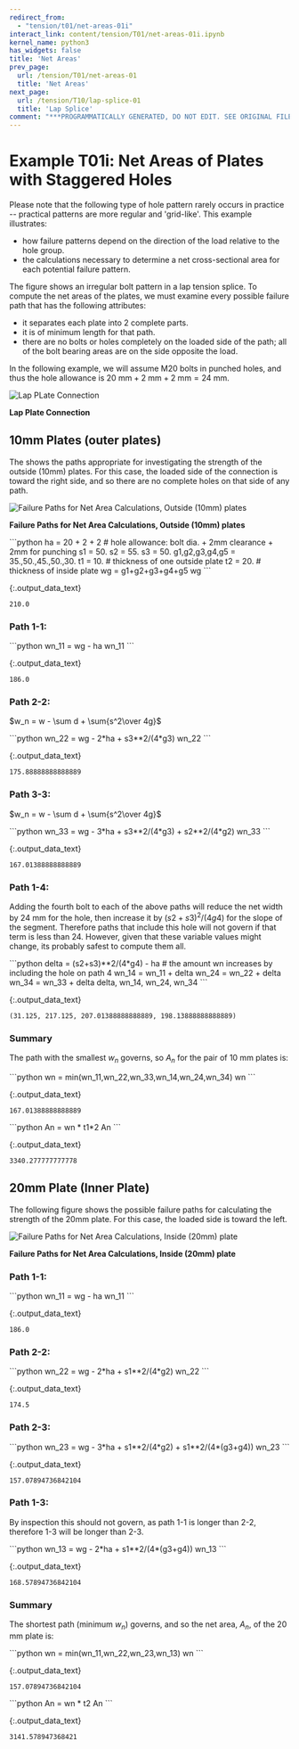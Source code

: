 ```yaml
---
redirect_from:
  - "tension/t01/net-areas-01i"
interact_link: content/tension/T01/net-areas-01i.ipynb
kernel_name: python3
has_widgets: false
title: 'Net Areas'
prev_page:
  url: /tension/T01/net-areas-01
  title: 'Net Areas'
next_page:
  url: /tension/T10/lap-splice-01
  title: 'Lap Splice'
comment: "***PROGRAMMATICALLY GENERATED, DO NOT EDIT. SEE ORIGINAL FILES IN /content***"
---
```


# Example T01i: Net Areas of Plates with Staggered Holes

Please note that the following type of hole pattern rarely occurs in practice -- practical patterns are more regular and 'grid-like'.  This example illustrates:
* how failure patterns depend on the direction of the load relative to the hole group.
* the calculations necessary to determine a net cross-sectional area for each potential failure pattern.

The  figure shows an irregular bolt pattern in a lap tension splice.  To compute the
net areas of the plates, we must examine every possible failure path that has the
following attributes:

* it separates each plate into 2 complete parts.
* it is of minimum length for that path.
* there are no bolts or holes completely on the loaded side of the path; all of the bolt bearing areas are on the side opposite the load.

In the following example, we will assume M20 bolts in punched holes, and thus the hole
allowance is $20~\mathrm{mm}+2~\mathrm{mm}+2~\mathrm{mm} = 24~\mathrm{mm}$.

![Lap PLate Connection](images/lap-plates-1.svg)

**Lap Plate Connection**

## 10mm Plates (outer plates)

The  shows the paths appropriate for investigating the strength of the outside (10mm) plates.
For this case, the loaded side of the connection is toward the right side, and so there are
no complete holes on that side of any path.

![Failure Paths for Net Area Calculations, Outside (10mm) plates](images/paths-1i.svg "Failure Paths for Net Area Calculations, Outside (10mm) plates")

**Failure Paths for Net Area Calculations, Outside (10mm) plates**

<div markdown="1" class="cell code_cell">
<div class="input_area" markdown="1">
```python
ha = 20 + 2 + 2          # hole allowance: bolt dia. + 2mm clearance + 2mm for punching
s1 = 50.
s2 = 55.
s3 = 50.
g1,g2,g3,g4,g5 = 35.,50.,45.,50.,30.
t1 = 10.                # thickness of one outside plate
t2 = 20.                # thickness of inside plate
wg = g1+g2+g3+g4+g5
wg
```
</div>

<div class="output_wrapper" markdown="1">
<div class="output_subarea" markdown="1">


{:.output_data_text}
```
210.0
```


</div>
</div>
</div>

### Path 1-1:

<div markdown="1" class="cell code_cell">
<div class="input_area" markdown="1">
```python
wn_11 = wg - ha
wn_11
```
</div>

<div class="output_wrapper" markdown="1">
<div class="output_subarea" markdown="1">


{:.output_data_text}
```
186.0
```


</div>
</div>
</div>

### Path 2-2:

$w_n = w - \sum d + \sum{s^2\over 4g}$

<div markdown="1" class="cell code_cell">
<div class="input_area" markdown="1">
```python
wn_22 = wg - 2*ha + s3**2/(4*g3)
wn_22
```
</div>

<div class="output_wrapper" markdown="1">
<div class="output_subarea" markdown="1">


{:.output_data_text}
```
175.88888888888889
```


</div>
</div>
</div>

### Path 3-3:

$w_n = w - \sum d + \sum{s^2\over 4g}$

<div markdown="1" class="cell code_cell">
<div class="input_area" markdown="1">
```python
wn_33 = wg - 3*ha + s3**2/(4*g3) + s2**2/(4*g2)
wn_33
```
</div>

<div class="output_wrapper" markdown="1">
<div class="output_subarea" markdown="1">


{:.output_data_text}
```
167.01388888888889
```


</div>
</div>
</div>

### Path 1-4:

Adding the fourth bolt to each of the above paths will reduce the net width by $24~\mathrm{mm}$
for the hole, then
increase it by $(s2+s3)^2/(4 g4)$ for the slope of the segment.  Therefore paths that include this hole will not govern if that term is less than 24.  However, given that these variable values might change,
its probably safest to compute them all.

<div markdown="1" class="cell code_cell">
<div class="input_area" markdown="1">
```python
delta = (s2+s3)**2/(4*g4) - ha    # the amount wn increases by including the hole on path 4
wn_14 = wn_11 + delta
wn_24 = wn_22 + delta
wn_34 = wn_33 + delta
delta, wn_14, wn_24, wn_34
```
</div>

<div class="output_wrapper" markdown="1">
<div class="output_subarea" markdown="1">


{:.output_data_text}
```
(31.125, 217.125, 207.01388888888889, 198.13888888888889)
```


</div>
</div>
</div>

### Summary

The path with the smallest $w_n$ governs,
so $A_n$ for the pair of 10 mm plates is:

<div markdown="1" class="cell code_cell">
<div class="input_area" markdown="1">
```python
wn = min(wn_11,wn_22,wn_33,wn_14,wn_24,wn_34)
wn
```
</div>

<div class="output_wrapper" markdown="1">
<div class="output_subarea" markdown="1">


{:.output_data_text}
```
167.01388888888889
```


</div>
</div>
</div>

<div markdown="1" class="cell code_cell">
<div class="input_area" markdown="1">
```python
An = wn * t1*2
An
```
</div>

<div class="output_wrapper" markdown="1">
<div class="output_subarea" markdown="1">


{:.output_data_text}
```
3340.277777777778
```


</div>
</div>
</div>

## 20mm Plate (Inner Plate)

The following figure  shows the possible failure paths for calculating the strength of the 20mm plate.
For this case, the loaded side is toward the left.

![Failure Paths for Net Area Calculations, Inside (20mm) plate](images/paths-2i.svg)

**Failure Paths for Net Area Calculations, Inside (20mm) plate**

### Path 1-1:

<div markdown="1" class="cell code_cell">
<div class="input_area" markdown="1">
```python
wn_11 = wg - ha
wn_11
```
</div>

<div class="output_wrapper" markdown="1">
<div class="output_subarea" markdown="1">


{:.output_data_text}
```
186.0
```


</div>
</div>
</div>

### Path 2-2:

<div markdown="1" class="cell code_cell">
<div class="input_area" markdown="1">
```python
wn_22 = wg - 2*ha + s1**2/(4*g2)
wn_22
```
</div>

<div class="output_wrapper" markdown="1">
<div class="output_subarea" markdown="1">


{:.output_data_text}
```
174.5
```


</div>
</div>
</div>

### Path 2-3:

<div markdown="1" class="cell code_cell">
<div class="input_area" markdown="1">
```python
wn_23 = wg - 3*ha + s1**2/(4*g2) + s1**2/(4*(g3+g4))
wn_23
```
</div>

<div class="output_wrapper" markdown="1">
<div class="output_subarea" markdown="1">


{:.output_data_text}
```
157.07894736842104
```


</div>
</div>
</div>

### Path 1-3:

By inspection this should not govern, as path 1-1 is longer than 2-2, therefore 1-3 will be longer than 2-3.

<div markdown="1" class="cell code_cell">
<div class="input_area" markdown="1">
```python
wn_13 = wg - 2*ha + s1**2/(4*(g3+g4))
wn_13
```
</div>

<div class="output_wrapper" markdown="1">
<div class="output_subarea" markdown="1">


{:.output_data_text}
```
168.57894736842104
```


</div>
</div>
</div>

### Summary

The shortest path (minimum $w_n$) governs, and so the net area, $A_n$, of the 20 mm plate is:

<div markdown="1" class="cell code_cell">
<div class="input_area" markdown="1">
```python
wn = min(wn_11,wn_22,wn_23,wn_13)
wn
```
</div>

<div class="output_wrapper" markdown="1">
<div class="output_subarea" markdown="1">


{:.output_data_text}
```
157.07894736842104
```


</div>
</div>
</div>

<div markdown="1" class="cell code_cell">
<div class="input_area" markdown="1">
```python
An = wn * t2
An
```
</div>

<div class="output_wrapper" markdown="1">
<div class="output_subarea" markdown="1">


{:.output_data_text}
```
3141.578947368421
```


</div>
</div>
</div>
